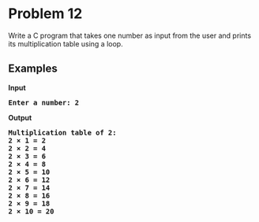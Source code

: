 # Problem 12

Write a C program that takes one number as input from the user and prints its multiplication table using a loop.

## Examples
<b>Input<b><br>
<pre>Enter a number: 2</pre>
<b>Output<b><br>
<pre>Multiplication table of 2:
2 × 1 = 2
2 × 2 = 4
2 × 3 = 6
2 × 4 = 8
2 × 5 = 10
2 × 6 = 12
2 × 7 = 14
2 × 8 = 16
2 × 9 = 18
2 × 10 = 20</pre>
